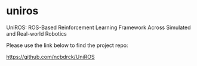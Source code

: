 # uniros
UniROS: ROS-Based Reinforcement Learning Framework Across Simulated and Real-world Robotics

Please use the link below to find the project repo:  

https://github.com/ncbdrck/UniROS  
